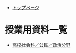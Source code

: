 
* [トップページ](README.md)

# 授業用資料一覧

* [高校社会科／公民／政治分野](https://teacheramesaka.github.io/highschoolpolitics/)
